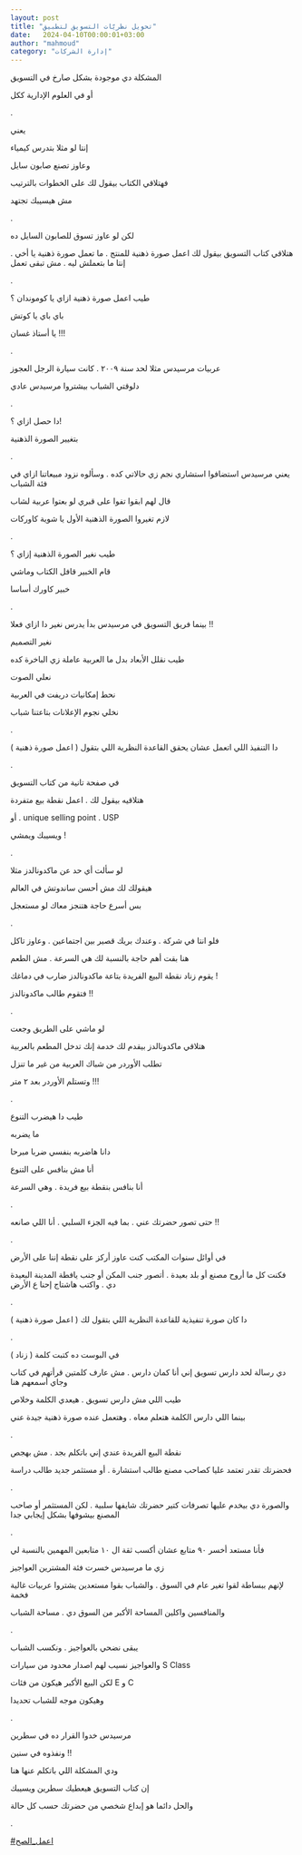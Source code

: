 ```yaml
---
layout: post
title: "تحويل نظريّات التسويق لتطبيق"
date:   2024-04-10T00:00:01+03:00
author: "mahmoud"
category: "إدارة الشركات"
---
```



المشكلة دي موجودة بشكل صارخ في التسويق

أو في العلوم الإدارية ككل

.

يعني

إنتا لو مثلا بتدرس كيمياء

وعاوز تصنع صابون سايل

فهتلاقي الكتاب بيقول لك على الخطوات بالترتيب

مش هيسيبك تجتهد

.

لكن لو عاوز تسوق للصابون السايل ده

هتلاقي كتاب التسويق بيقول لك اعمل صورة ذهنية للمنتج . ما
تعمل صورة ذهنية يا أخي . إنتا ما بتعملش ليه . مش تبقى تعمل

.

طيب اعمل صورة ذهنية ازاي يا كوموندان ؟

باي باي يا كوتش

يا أستاذ غسان !!!

.

عربيات مرسيدس مثلا لحد سنة ٢٠٠٩ . كانت سيارة الرجل
العجوز

دلوقتي الشباب بيشتروا مرسيدس عادي

.

دا حصل ازاي ؟!

بتغيير الصورة الذهنية

.

يعني مرسيدس استضافوا استشاري نجم زي حالاتي كده . وسألوه
نزود مبيعاتنا ازاي في فئة الشباب

قال لهم ابقوا تفوا على قبري لو بعتوا عربية لشاب

لازم تغيروا الصورة الذهنية الأول يا شوية كاوركات

.

طيب نغير الصورة الذهنية إزاي ؟

قام الخبير قافل الكتاب وماشي

خبير كاورك أساسا

.

بينما فريق التسويق في مرسيدس بدأ يدرس نغير دا ازاي
فعلا !!

نغير التصميم

طيب نقلل الأبعاد بدل ما العربية عاملة زي الباخرة
كده

نعلي الصوت

نحط إمكانيات دريفت في العربية

نخلي نجوم الإعلانات بتاعتنا شباب

.

دا التنفيذ اللي اتعمل عشان يحقق القاعدة النظرية اللي
بتقول ( اعمل صورة ذهنية )

.

في صفحة تانية من كتاب التسويق

هتلاقيه بيقول لك . اعمل نقطة بيع متفردة

أو . unique selling point . USP

ويسيبك ويمشي !

.

لو سألت أي حد عن ماكدونالدز مثلا

هيقولك لك مش أحسن ساندوتش في العالم

بس أسرع حاجة هتنجز معاك لو مستعجل

.

فلو انتا في شركة . وعندك بريك قصير بين اجتماعين . وعاوز
تاكل

هنا بقت أهم حاجة بالنسبة لك هي السرعة . مش الطعم

يقوم زناد نقطة البيع الفريدة بتاعة ماكدونالدز ضارب في
دماغك !

فتقوم طالب ماكدونالدز !!

.

لو ماشي على الطريق وجعت

هتلاقي ماكدونالدز بيقدم لك خدمة إنك تدخل المطعم
بالعربية

تطلب الأوردر من شباك العربية من غير ما تنزل

وتستلم الأوردر بعد ٢ متر !!!

.

طيب دا هيضرب التنوع

ما يضربه

دانا هاضربه بنفسي ضربا مبرحا

أنا مش بنافس على التنوع

أنا بنافس بنقطة بيع فريدة . وهي السرعة

.

حتى تصور حضرتك عني . بما فيه الجزء السلبي . أنا اللي
صانعه !!

.

في أوائل سنوات المكتب كنت عاوز أركز على نقطة إننا على
الأرض

فكنت كل ما أروح مصنع أو بلد بعيدة . أتصور جنب المكن أو
جنب يافطة المدينة البعيدة دي . واكتب هاشتاج إحنا ع الأرض

.

دا كان صورة تنفيذية للقاعدة النظرية اللي بتقول لك ( اعمل
صورة ذهنية )

.

في البوست ده كتبت كلمة ( زناد )

دي رسالة لحد دارس تسويق إني أنا كمان دارس . مش عارف
كلمتين قرأتهم في كتاب وجاي أسمعهم هنا

طيب اللي مش دارس تسويق . هيعدي الكلمة وخلاص

بينما اللي دارس الكلمة هتعلم معاه . وهتعمل عنده صورة
ذهنية جيدة عني

.

نقطة البيع الفريدة عندي إني باتكلم بجد . مش بهجص

فحضرتك تقدر تعتمد عليا كصاحب مصنع طالب استشارة . أو
مستثمر جديد طالب دراسة

.

والصورة دي بيخدم عليها تصرفات كتير حضرتك شايفها سلبية .
لكن المستثمر أو صاحب المصنع بيشوفها بشكل إيجابي جدا

.

فأنا مستعد أخسر ٩٠ متابع عشان أكسب ثقة ال ١٠ متابعين
المهمين بالنسبة لي

زي ما مرسيدس خسرت فئة المشترين العواجيز

لإنهم ببساطة لقوا تغير عام في السوق . والشباب بقوا
مستعدين يشتروا عربيات غالية فخمة

والمنافسين واكلين المساحة الأكبر من السوق دي . مساحة
الشباب

.

يبقى نضحي بالعواجيز . ونكسب الشباب

والعواجيز نسيب لهم اصدار محدود من سيارات S Class

لكن البيع الأكبر هيكون من فئات E
و C

وهيكون موجه للشباب تحديدا

.

مرسيدس خدوا القرار ده في سطرين

ونفذوه في سنين !!

ودي المشكلة اللي باتكلم عنها هنا

إن كتاب التسويق هيعطيك سطرين ويسيبك

والحل دائما هو إبداع شخصي من حضرتك حسب كل حالة

.

[<u>\#اعمل\_الصح</u>](https://www.facebook.com/hashtag/%D8%A7%D8%B9%D9%85%D9%84_%D8%A7%D9%84%D8%B5%D8%AD?__eep__=6&__cft__%5b0%5d=AZUojk_L5_Jjq2cy6JjJieM4HGp4wOfXZXpDVEQWF7W-fIatiJuB9vmLfS0ushwlkbiwqmS2U2rjyslpy1426rjxUMUjwDw7vRIghEqicNPXHQQH4vlgxiWk9LTjzdIUGk3xEHgsdPPmLqNdpoe1MgGZLDhmC-L9oiv9jWvfz5_kdIcPRp1w2wGSnibcoyhpZ6A&__tn__=*NK-R)
